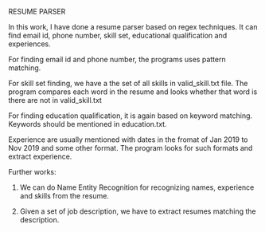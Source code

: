 RESUME PARSER

In this work, I have done a resume parser based on regex techniques.
It can find email id, phone number, skill set, educational qualification and experiences.

For finding email id and phone number, the programs uses pattern matching.

For skill set finding, we have a the set of all skills in valid_skill.txt file. The program compares each word in the resume and looks whether that word is there are not in valid_skill.txt

For finding education qualification, it is again based on keyword matching. Keywords should be mentioned in education.txt.

Experience are usually mentioned with dates in the fromat of Jan 2019 to Nov 2019 and some other format. The program looks for such formats and extract experience.

Further works:
1) We can do Name Entity Recognition for recognizing names, experience and skills from the resume.

2) Given a set of job description, we have to extract resumes matching the description.